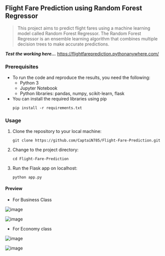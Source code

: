 ## Flight Fare Prediction using Random Forest Regressor
> This project aims to predict flight fares using a machine learning model called Random Forest Regressor. The Random Forest Regressor is an ensemble learning algorithm that combines multiple decision trees to make accurate predictions.

***Test the working here...*** <a href="https://flightfareprediction.pythonanywhere.com/" target="_blank" > https://flightfareprediction.pythonanywhere.com/ </a>

### Prerequisites
- To run the code and reproduce the results, you need the following:
    - Python 3
    - Jupyter Notebook
    -  Python libraries: pandas, numpy, scikit-learn, flask
- You can install the required libraries using pip <br>
  <pre><code>pip install -r requirements.txt</code></pre>

### Usage
1. Clone the repository to your local machine:<br>
   <pre><code>git clone https://github.com/CaptaiN785/Flight-Fare-Prediction.git</code></pre>
   
2. Change to the project directory:<br>
   <pre><code>cd Flight-Fare-Prediction</code></pre>

3. Run the Flask app on localhost:<br>
   <pre><code>python app.py</code></pre>

#### Preview
- For Business Class

![image](https://github.com/CaptaiN785/Flight-Fare-Prediction/assets/83746932/7d3ce527-7bce-47b0-8f73-39ff2e014332)

![image](https://github.com/CaptaiN785/Flight-Fare-Prediction/assets/83746932/b779f519-3abb-428b-b7bc-1372dfed8e9c)

- For Economy class

![image](https://github.com/CaptaiN785/Flight-Fare-Prediction/assets/83746932/dd8cf343-5c1c-42a4-9329-81a901341cf7)

![image](https://github.com/CaptaiN785/Flight-Fare-Prediction/assets/83746932/4cbbc709-2f3d-4cbb-a7f7-c22746b4e8db)
